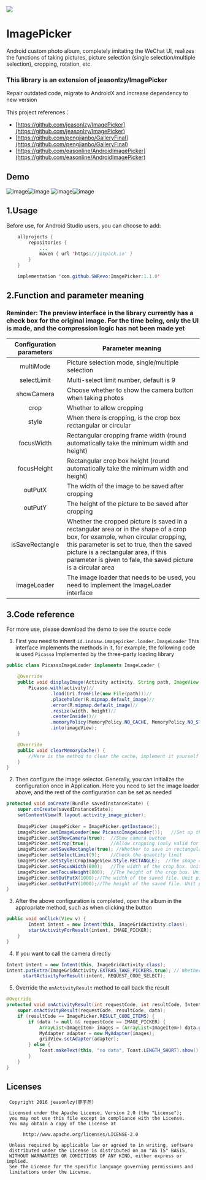 [![](https://jitpack.io/v/SWRevo/ImagePicker.svg)](https://jitpack.io/#SWRevo/ImagePicker)

# ImagePicker
Android custom photo album, completely imitating the WeChat UI, realizes the functions of taking pictures, picture selection (single selection/multiple selection), cropping, rotation, etc.

### This library is an extension of jeasonlzy/ImagePicker
Repair outdated code, migrate to AndroidX and increase dependency to new version

This project references：

* [https://github.com/jeasonlzy/ImagePicker](https://github.com/jeasonlzy/ImagePicker)
* [https://github.com/pengjianbo/GalleryFinal](https://github.com/pengjianbo/GalleryFinal) 
* [https://github.com/easonline/AndroidImagePicker](https://github.com/easonline/AndroidImagePicker)
 
## Demo
 ![image](https://github.com/jeasonlzy/Screenshots/blob/master/ImagePicker/demo1.png)![image](https://github.com/jeasonlzy/Screenshots/blob/master/ImagePicker/demo2.gif)
 ![image](https://github.com/jeasonlzy/Screenshots/blob/master/ImagePicker/demo3.gif)![image](https://github.com/jeasonlzy/Screenshots/blob/master/ImagePicker/demo5.gif)

## 1.Usage

Before use, for Android Studio users, you can choose to add:

```java
	allprojects {
		repositories {
			...
			maven { url 'https://jitpack.io' }
		}
	}
```


```java
	implementation 'com.github.SWRevo:ImagePicker:1.1.0'
```

## 2.Function and parameter meaning

### Reminder: The preview interface in the library currently has a check box for the original image. For the time being, only the UI is made, and the compression logic has not been made yet

|Configuration parameters|Parameter meaning|
|:--:|--|
|multiMode|Picture selection mode, single/multiple selection|
|selectLimit|Multi-select limit number, default is 9|
|showCamera|Choose whether to show the camera button when taking photos|
|crop|Whether to allow cropping|
|style|When there is cropping, is the crop box rectangular or circular|
|focusWidth|Rectangular cropping frame width (round automatically take the minimum width and height)|
|focusHeight|Rectangular crop box height (round automatically take the minimum width and height)|
|outPutX|The width of the image to be saved after cropping|
|outPutY|The height of the picture to be saved after cropping|
|isSaveRectangle|Whether the cropped picture is saved in a rectangular area or in the shape of a crop box, for example, when circular cropping, this parameter is set to true, then the saved picture is a rectangular area, if this parameter is given to fale, the saved picture is a circular area|
|imageLoader|The image loader that needs to be used, you need to implement the ImageLoader interface|

## 3.Code reference

For more use, please download the demo to see the source code

1. First you need to inherit `id.indosw.imagepicker.loader.ImageLoader` This interface implements the methods in it, for example, the following code is used `Picasso` Implemented by the three-party loading library
```java
public class PicassoImageLoader implements ImageLoader {

    @Override
    public void displayImage(Activity activity, String path, ImageView imageView, int width, int height) {
        Picasso.with(activity)//
                .load(Uri.fromFile(new File(path)))//
                .placeholder(R.mipmap.default_image)//
                .error(R.mipmap.default_image)//
                .resize(width, height)//
                .centerInside()//
                .memoryPolicy(MemoryPolicy.NO_CACHE, MemoryPolicy.NO_STORE)//
                .into(imageView);
    }

    @Override
    public void clearMemoryCache() {
        //Here is the method to clear the cache, implement it yourself as needed
    }
}
```

2. Then configure the image selector. Generally, you can initialize the configuration once in Application. Here you need to set the image loader above, and the rest of the configuration can be set as needed
```java
protected void onCreate(Bundle savedInstanceState) {
    super.onCreate(savedInstanceState);
    setContentView(R.layout.activity_image_picker);
    
    ImagePicker imagePicker = ImagePicker.getInstance();
    imagePicker.setImageLoader(new PicassoImageLoader());   //Set up the image loader
    imagePicker.setShowCamera(true);  //Show camera button
    imagePicker.setCrop(true);        //Allow cropping (only valid for single selection)
    imagePicker.setSaveRectangle(true); //Whether to save in rectangular area
    imagePicker.setSelectLimit(9);    //Check the quantity limit
    imagePicker.setStyle(CropImageView.Style.RECTANGLE);  //The shape of the crop box
    imagePicker.setFocusWidth(800);   //The width of the crop box. Unit pixel (the circle automatically takes the minimum width and height)
    imagePicker.setFocusHeight(800);  //The height of the crop box. Unit pixel (the circle automatically takes the minimum width and height)
    imagePicker.setOutPutX(1000);//The width of the saved file. Unit pixel
    imagePicker.setOutPutY(1000);//The height of the saved file. Unit pixel
}
```

3. After the above configuration is completed, open the album in the appropriate method, such as when clicking the button
```java
public void onClick(View v) {
        Intent intent = new Intent(this, ImageGridActivity.class);
        startActivityForResult(intent, IMAGE_PICKER);  
    }
}
```

4. If you want to call the camera directly
```java
Intent intent = new Intent(this, ImageGridActivity.class);
intent.putExtra(ImageGridActivity.EXTRAS_TAKE_PICKERS,true); // Whether to open the camera directly
      startActivityForResult(intent, REQUEST_CODE_SELECT);
```

5. Override the `onActivityResult` method to call back the result
```java
@Override
protected void onActivityResult(int requestCode, int resultCode, Intent data) {
    super.onActivityResult(requestCode, resultCode, data);
    if (resultCode == ImagePicker.RESULT_CODE_ITEMS) {
        if (data != null && requestCode == IMAGE_PICKER) {
            ArrayList<ImageItem> images = (ArrayList<ImageItem>) data.getSerializableExtra(ImagePicker.EXTRA_RESULT_ITEMS);
            MyAdapter adapter = new MyAdapter(images);
            gridView.setAdapter(adapter);
        } else {
            Toast.makeText(this, "no data", Toast.LENGTH_SHORT).show();
        }
    }
}
```

## Licenses
```
 Copyright 2016 jeasonlzy(廖子尧)

 Licensed under the Apache License, Version 2.0 (the "License");
 you may not use this file except in compliance with the License.
 You may obtain a copy of the License at

      http://www.apache.org/licenses/LICENSE-2.0

 Unless required by applicable law or agreed to in writing, software
 distributed under the License is distributed on an "AS IS" BASIS,
 WITHOUT WARRANTIES OR CONDITIONS OF ANY KIND, either express or implied.
 See the License for the specific language governing permissions and
 limitations under the License.
```


